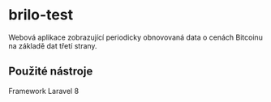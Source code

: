 # brilo-test
Webová aplikace zobrazující periodicky obnovovaná data o cenách Bitcoinu na základě dat třetí strany.

## Použité nástroje
Framework Laravel 8

##
